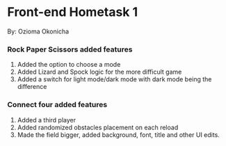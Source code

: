 # Front-end Hometask 1

By:  Ozioma Okonicha

### Rock Paper Scissors added features

1. Added the option to choose a mode
2. Added Lizard and Spock logic for the more difficult game
3. Added a switch for light mode/dark mode with dark mode being the difference

### Connect four added features

1. Added a third player
2. Added randomized obstacles placement on each reload
3. Made the field bigger, added background, font, title and other UI edits.